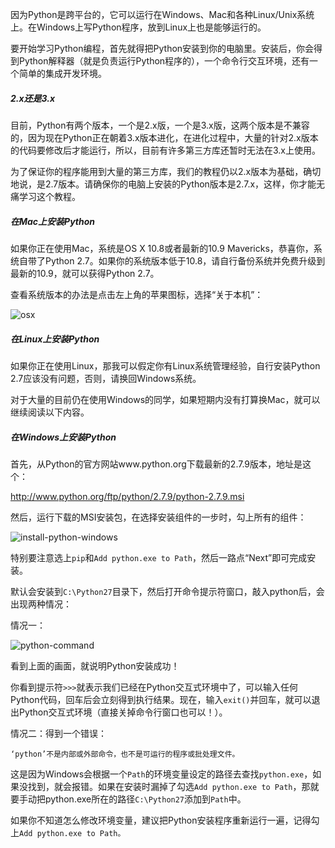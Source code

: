因为Python是跨平台的，它可以运行在Windows、Mac和各种Linux/Unix系统上。在Windows上写Python程序，放到Linux上也是能够运行的。

要开始学习Python编程，首先就得把Python安装到你的电脑里。安装后，你会得到Python解释器（就是负责运行Python程序的），一个命令行交互环境，还有一个简单的集成开发环境。

##### 2.x还是3.x

目前，Python有两个版本，一个是2.x版，一个是3.x版，这两个版本是不兼容的，因为现在Python正在朝着3.x版本进化，在进化过程中，大量的针对2.x版本的代码要修改后才能运行，所以，目前有许多第三方库还暂时无法在3.x上使用。

为了保证你的程序能用到大量的第三方库，我们的教程仍以2.x版本为基础，确切地说，是2.7版本。请确保你的电脑上安装的Python版本是2.7.x，这样，你才能无痛学习这个教程。

##### 在Mac上安装Python

如果你正在使用Mac，系统是OS X 10.8或者最新的10.9 Mavericks，恭喜你，系统自带了Python 2.7。如果你的系统版本低于10.8，请自行备份系统并免费升级到最新的10.9，就可以获得Python 2.7。

查看系统版本的办法是点击左上角的苹果图标，选择“关于本机”：

![osx](http://emanual.github.io/md-python/img/tutorial/0001-0003-01.png)

##### 在Linux上安装Python

如果你正在使用Linux，那我可以假定你有Linux系统管理经验，自行安装Python 2.7应该没有问题，否则，请换回Windows系统。

对于大量的目前仍在使用Windows的同学，如果短期内没有打算换Mac，就可以继续阅读以下内容。

##### 在Windows上安装Python

首先，从Python的官方网站www.python.org下载最新的2.7.9版本，地址是这个：

http://www.python.org/ftp/python/2.7.9/python-2.7.9.msi

然后，运行下载的MSI安装包，在选择安装组件的一步时，勾上所有的组件：

![install-python-windows](http://emanual.github.io/md-python/img/tutorial/0001-0003-02.png)

特别要注意选上`pip`和`Add python.exe to Path`，然后一路点“Next”即可完成安装。

默认会安装到`C:\Python27`目录下，然后打开命令提示符窗口，敲入python后，会出现两种情况：

情况一：

![python-command](http://emanual.github.io/md-python/img/tutorial/0001-0003-03.png)

看到上面的画面，就说明Python安装成功！

你看到提示符`>>>`就表示我们已经在Python交互式环境中了，可以输入任何Python代码，回车后会立刻得到执行结果。现在，输入`exit()`并回车，就可以退出Python交互式环境（直接关掉命令行窗口也可以！）。

情况二：得到一个错误：

`‘python’不是内部或外部命令，也不是可运行的程序或批处理文件。`

这是因为Windows会根据一个`Path`的环境变量设定的路径去查找`python.exe`，如果没找到，就会报错。如果在安装时漏掉了勾选`Add python.exe to Path`，那就要手动把python.exe所在的路径`C:\Python27`添加到`Path`中。

如果你不知道怎么修改环境变量，建议把Python安装程序重新运行一遍，记得勾上`Add python.exe to Path。`
